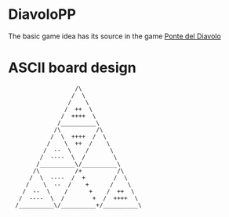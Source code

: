 # DiavoloPP
The basic game idea has its source in the game [Ponte del Diavolo](https://www.brettspielnetz.de/spielregeln/ponte+del+diavolo.php)

# ASCII board design
```
                   /\
                  /  \
                 /    \
                /  ++  \
               /  ++++  \
              /__________\
             /\          /\
            /  \  ++++  /  \
           /    \  ++  /    \
          /  --  \    /      \
         /  ----  \  /        \
        /__________\/__________\
       /\          /+          /\
      /  \  ----  /  +        /  \
     /    \  --  /    +      /    \
    /  --  \    /      +    /  ++  \
   /  ----  \  /        +  /  ++++  \
  /__________\/__________+/__________\
```
